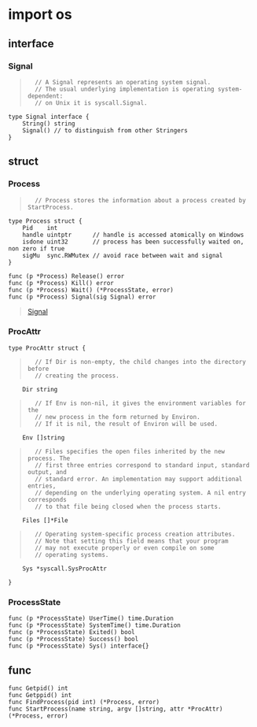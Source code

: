 # import os
## interface
### Signal
>		// A Signal represents an operating system signal.
>		// The usual underlying implementation is operating system-dependent:
>		// on Unix it is syscall.Signal.

	type Signal interface {
		String() string
		Signal() // to distinguish from other Stringers
	}

## struct
### Process
>		// Process stores the information about a process created by StartProcess.

	type Process struct {
		Pid    int
		handle uintptr      // handle is accessed atomically on Windows
		isdone uint32       // process has been successfully waited on, non zero if true
		sigMu  sync.RWMutex // avoid race between wait and signal
	}

	func (p *Process) Release() error
	func (p *Process) Kill() error
	func (p *Process) Wait() (*ProcessState, error)
	func (p *Process) Signal(sig Signal) error

>	[Signal](#signal)

### ProcAttr
	type ProcAttr struct {

>		// If Dir is non-empty, the child changes into the directory before
>		// creating the process.

		Dir string

>		// If Env is non-nil, it gives the environment variables for the
>		// new process in the form returned by Environ.
>		// If it is nil, the result of Environ will be used.

		Env []string

>		// Files specifies the open files inherited by the new process. The
>		// first three entries correspond to standard input, standard output, and
>		// standard error. An implementation may support additional entries,
>		// depending on the underlying operating system. A nil entry corresponds
>		// to that file being closed when the process starts.

		Files []*File

>		// Operating system-specific process creation attributes.
>		// Note that setting this field means that your program
>		// may not execute properly or even compile on some
>		// operating systems.

		Sys *syscall.SysProcAttr

	}

### ProcessState
	func (p *ProcessState) UserTime() time.Duration
	func (p *ProcessState) SystemTime() time.Duration
	func (p *ProcessState) Exited() bool
	func (p *ProcessState) Success() bool
	func (p *ProcessState) Sys() interface{}

## func
	func Getpid() int
	func Getppid() int
	func FindProcess(pid int) (*Process, error)
	func StartProcess(name string, argv []string, attr *ProcAttr) (*Process, error)
